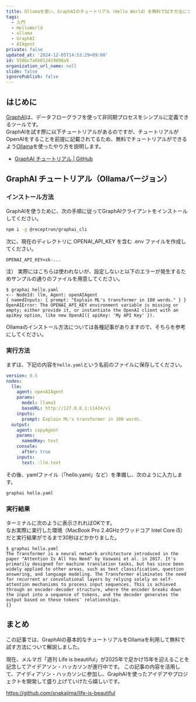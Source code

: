 ```yaml
---
title: Ollamaを使い、GraphAIのチュートリアル（Hello World）を無料で試す方法について
tags:
  - 入門
  - HelloWorld
  - ollama
  - GraphAI
  - AIAgent
private: false
updated_at: '2024-12-05T14:53:29+09:00'
id: 550bcfa6b012429890a9
organization_url_name: null
slide: false
ignorePublish: false
---
```

## はじめに

[GraphAI](https://github.com/receptron/graphai)は、データフローグラフを使って非同期プロセスをシンプルに定義できるツールです。  
GraphAIを試す際に以下チュートリアルがあるのですが、チュートリアルがOpenAIをすることを前提に記載されてるため、無料でチュートリアルができるよう[Ollama](https://ollama.com/)を使ったやり方を説明します。

- [GraphAI チュートリアル | GitHub](https://github.com/receptron/graphai/blob/main/docs/Tutorial.md)

## GraphAI チュートリアル（Ollamaバージョン）

### インストール方法

GraphAIを使うために、次の手順に従ってGraphAIクライアントをインストールしてください。

```bash
npm i -g @receptron/graphai_cli
```

次に、現在のディレクトリに OPENAI_API_KEY を含む .env ファイルを作成してください。

```bash:.env
OPENAI_API_KEY=sk-...
```

注）
実際にはこちらは使われないが、設定しないと以下のエラーが発生するためサンプルの通りのファイルを用意してください。

```
$ graphai hello.yaml 
<-- NodeId: llm, Agent: openAIAgent
{ namedInputs: { prompt: "Explain ML's transformer in 100 words." } }
OpenAIError: The OPENAI_API_KEY environment variable is missing or empty; either provide it, or instantiate the OpenAI client with an apiKey option, like new OpenAI({ apiKey: 'My API Key' }).
```

Ollamaのインストール方法については各種記事がありますので、そちらを参考にしてください。



### 実行方法

まずは、下記の内容を`hello.yaml`という名前のファイルに保存してください。

```yaml:hello.yaml
version: 0.5
nodes:
  llm:
    agent: openAIAgent
    params:
      model: llama3
      baseURL: http://127.0.0.1:11434/v1
    inputs:
      prompt: Explain ML's transformer in 100 words.
  output:
    agent: copyAgent
    params:
      namedKey: text
    console:
      after: true
    inputs:
      text: :llm.text
```

その後、yamlファイル（「hello.yaml」など）を準備し、次のように入力します。

```bash
graphai hello.yaml
```

### 実行結果

ターミナルに次のように表示されればOKです。  
なお実際に実行した環境（MacBook Pro 2.4GHzクワッドコア Intel Core i5）だと実行結果がでるまで30秒ほどかかりました。

```
$ graphai hello.yaml
The Transformer is a neural network architecture introduced in the paper "Attention Is All You Need" by Vaswani et al. in 2017. It's primarily designed for machine translation tasks, but has since been widely applied to other areas, such as text classification, question answering, and language modeling. The Transformer eliminates the need for recurrent or convolutional layers by relying solely on self-attention mechanisms to process input sequences. This is achieved through an encoder-decoder structure, where the encoder breaks down the input into a sequence of tokens, and the decoder generates the output based on these tokens' relationships.
{}
```

## まとめ

この記事では、GraphAIの基本的なチュートリアルをOllamaを利用して無料で試す方法について解説しました。  

現在、メルマガ「週刊 Life is beautiful」が2025年で足かけ15年を迎えることを記念してアイデアソン・ハッカソンが進行中です。
この記事の内容を活用して、アイディアソン・ハッカソンに参加し、GraphAIを使ったアイデアやプロジェクトを開発して盛り上げていけたら嬉しいです。

https://github.com/snakajima/life-is-beautiful
